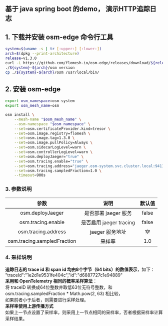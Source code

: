 ## 基于 java spring boot 的demo， 演示HTTP追踪日志 ##
## 1. 下载并安装 osm-edge 命令行工具
```bash
system=$(uname -s | tr [:upper:] [:lower:])
arch=$(dpkg --print-architecture)
release=v1.3.0
curl -L https://github.com/flomesh-io/osm-edge/releases/download/${release}/osm-edge-${release}-${system}-${arch}.tar.gz | tar -vxzf -
./${system}-${arch}/osm version
cp ./${system}-${arch}/osm /usr/local/bin/
```
## 2. 安装 osm-edge

```bash
export osm_namespace=osm-system 
export osm_mesh_name=osm 

osm install \
    --mesh-name "$osm_mesh_name" \
    --osm-namespace "$osm_namespace" \
    --set=osm.certificateProvider.kind=tresor \
    --set=osm.image.registry=flomesh \
    --set=osm.image.tag=1.3.0 \
    --set=osm.image.pullPolicy=Always \
    --set=osm.sidecarLogLevel=warn \
    --set=osm.controllerLogLevel=warn \
    --set=osm.deployJaeger="true" \
    --set=osm.tracing.enable="true" \
    --set=osm.tracing.address="jaeger.osm-system.svc.cluster.local:9411" \
    --set=osm.tracing.sampledFraction=1.0 \
    --timeout=900s
```
### 3. 参数说明 ###
| 参数 | 说明 | 默认值 |
| :-----:| :----: | :----: |
| osm.deployJaeger | 是否部署 jaeger 服务 | false |
| osm.tracing.enable | 是否启用 jaeger tracing | false |
| osm.tracing.address | jaeger 服务地址 | 空 |
| osm.tracing.sampledFraction | 采样率 | 1.0 |
### 4. 采样说明 ###
**追踪日志的 trace id 和 span id 均由8个字节（64 bits）的数值表示**，如下：    
"traceId":"1e2d1e9531fe404c","id":"d6887727c1e94889"    
**采用和 OpenTelemetry 相同的概率采样算法**：    
将 traceID 转换成64位整数并取低63位无符号整数，和 osm.tracing.sampledFraction * Math.pow(2, 63) 相比较，  
如果前者小于后者，则需要进行采样处理。  
**采样率使用上游传播方式**  
如果上一节点设置了采样率，则采用上一节点相同的采样率，否者根据采样率计算采样结果。  

